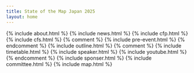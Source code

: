 ```yaml
---
title: State of the Map Japan 2025
layout: home
---
```


{% include about.html %}
{% include news.html %}
{% include cfp.html %}
{% include cfs.html %}
{% comment %}
{% include pre-event.html %}
{% endcomment %}
{% include outline.html %}
{% comment %}
{% include timetable.html %}
{% include speaker.html %}
{% include youtube.html %}
{% endcomment %}
{% include sponser.html %}
{% include committee.html %}
{% include map.html %}
